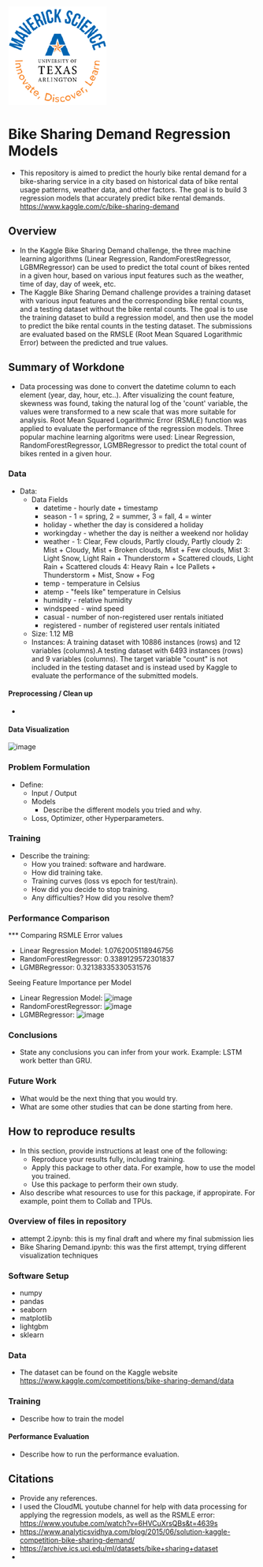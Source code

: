 ![](UTA-DataScience-Logo.png)

# Bike Sharing Demand Regression Models

* This repository is aimed to predict the hourly bike rental demand for a bike-sharing service in a city based on historical data of bike rental usage patterns, weather data, and other factors. The goal is to build 3 regression models that accurately predict bike rental demands.
https://www.kaggle.com/c/bike-sharing-demand


## Overview

* In the Kaggle Bike Sharing Demand challenge, the three machine learning algorithms (Linear Regression, RandomForestRegressor, LGBMRegressor) can be used to predict the total count of bikes rented in a given hour, based on various input features such as the weather, time of day, day of week, etc. 
* The Kaggle Bike Sharing Demand challenge provides a training dataset with various input features and the corresponding bike rental counts, and a testing dataset without the bike rental counts. The goal is to use the training dataset to build a regression model, and then use the model to predict the bike rental counts in the testing dataset. The submissions are evaluated based on the RMSLE (Root Mean Squared Logarithmic Error) between the predicted and true values.

## Summary of Workdone

* Data processing was done to convert the datetime column to each element (year, day, hour, etc..). After visualizing the count feature, skewness was found, taking the natural log of the 'count' variable, the values were transformed to a new scale that was more suitable for analysis. Root Mean Squared Logarithmic Error (RSMLE) function was applied to evaluate the performance of the regression models. Three popular machine learning algoritms were used: Linear Regression, RandomForestRegressor, LGMBRegressor to predict the total count of bikes rented in a given hour.

### Data

* Data:
  * Data Fields
    * datetime - hourly date + timestamp  
    * season -  1 = spring, 2 = summer, 3 = fall, 4 = winter 
    * holiday - whether the day is considered a holiday
    * workingday - whether the day is neither a weekend nor holiday
    * weather - 1: Clear, Few clouds, Partly cloudy, Partly cloudy
    2: Mist + Cloudy, Mist + Broken clouds, Mist + Few clouds, Mist
    3: Light Snow, Light Rain + Thunderstorm + Scattered clouds, Light Rain + Scattered clouds
    4: Heavy Rain + Ice Pallets + Thunderstorm + Mist, Snow + Fog 
    * temp - temperature in Celsius
    * atemp - "feels like" temperature in Celsius
    * humidity - relative humidity
    * windspeed - wind speed
    * casual - number of non-registered user rentals initiated
    * registered - number of registered user rentals initiated    
  * Size: 1.12 MB
  * Instances: A training dataset with 10886 instances (rows) and 12 variables (columns).A testing dataset with 6493 instances (rows) and 9 variables (columns). The target variable "count" is not included in the testing dataset and is instead used by Kaggle to evaluate the performance of the submitted models.

#### Preprocessing / Clean up

* 

#### Data Visualization

![image](https://user-images.githubusercontent.com/111785493/236442563-00d4c889-d777-4e0b-8dea-5878ec504d99.png)

### Problem Formulation

* Define:
  * Input / Output
  * Models
    * Describe the different models you tried and why.
  * Loss, Optimizer, other Hyperparameters.

### Training

* Describe the training:
  * How you trained: software and hardware.
  * How did training take.
  * Training curves (loss vs epoch for test/train).
  * How did you decide to stop training.
  * Any difficulties? How did you resolve them?

### Performance Comparison

*** Comparing RSMLE Error values 
* Linear Regression Model: 1.0762005118946756
* RandomForestRegressor: 0.3389129572301837
* LGMBRegressor: 0.32138335330531576

Seeing Feature Importance per Model
* Linear Regression Model:
![image](https://user-images.githubusercontent.com/111785493/236443009-25d5804a-b0c3-433f-aafb-e4762cba3b65.png)
* RandomForestRegressor:
![image](https://user-images.githubusercontent.com/111785493/236443063-83fd7e18-36a6-43d2-8adc-1cb349ead6ac.png)
* LGMBRegressor:
![image](https://user-images.githubusercontent.com/111785493/236443086-fb5a23fa-8719-428b-812f-0788fc44c95f.png)


### Conclusions



* State any conclusions you can infer from your work. Example: LSTM work better than GRU.

### Future Work

* What would be the next thing that you would try.
* What are some other studies that can be done starting from here.

## How to reproduce results

* In this section, provide instructions at least one of the following:
   * Reproduce your results fully, including training.
   * Apply this package to other data. For example, how to use the model you trained.
   * Use this package to perform their own study.
* Also describe what resources to use for this package, if appropirate. For example, point them to Collab and TPUs.

### Overview of files in repository

* attempt 2.ipynb: this is my final draft and where my final submission lies
* Bike Sharing Demand.ipynb: this was the first attempt, trying different visualization techniques 

### Software Setup
* numpy
* pandas
* seaborn
* matplotlib
* lightgbm
* sklearn

### Data
* The dataset can be found on the Kaggle website
https://www.kaggle.com/competitions/bike-sharing-demand/data

### Training

* Describe how to train the model

#### Performance Evaluation

* Describe how to run the performance evaluation.


## Citations

* Provide any references.
* I used the CloudML youtube channel for help with data processing for applying the regression models, as well as the RSMLE error: https://www.youtube.com/watch?v=6HVCuXrsQBs&t=4639s
* https://www.analyticsvidhya.com/blog/2015/06/solution-kaggle-competition-bike-sharing-demand/
* https://archive.ics.uci.edu/ml/datasets/bike+sharing+dataset
* 





